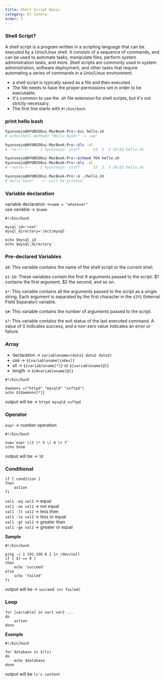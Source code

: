 ```yaml
---
title: Shell Script Basic
category: Et Cetera
order: 5
---
```


### Shell Script?

A shell script is a program written in a scripting language that can be executed by a Unix/Linux shell. It consists of a sequence of commands, and can be used to automate tasks, manipulate files, perform system administration tasks, and more. Shell scripts are commonly used in system administration, software deployment, and other tasks that require automating a series of commands in a Unix/Linux environment.

- a shell script is typically saved as a file and then executed.
- The file needs to have the proper permissions set in order to be executable.
- It's common to use the .sh file extension for shell scripts, but it's not strictly necessary.
- The first line starts with `#!/bin/bash`


### print hello bash

```bash
hyunsoojo@HYUNSOOui-MacBook-Pro:~$vi hello.sh
# echo(shell method) "Hello bash!" -> :wq! 

hyunsoojo@HYUNSOOui-MacBook-Pro:~$ls -al
# -rw-r--r--    1 hyunsoojo  staff      33  5  3 19:03 hello.sh

hyunsoojo@HYUNSOOui-MacBook-Pro:~$chmod 764 hello.sh
hyunsoojo@HYUNSOOui-MacBook-Pro:~$ls -al
# -rwxrw-r--    1 hyunsoojo  staff      33  5  3 19:03 hello.sh

hyunsoojo@HYUNSOOui-MacBook-Pro:~$ ./hello.sh
# Hello bash!    <- will be printed
```

### Variable declaration

variable declaration ->`name = "whatever"`<br>
use variable -> `$name`

```
#!/bin/bash

mysql_id='root'
mysql_directory='/ect/mysql'

echo $mysql_id      
echo $mysql_directory
```

### Pre-declared Variables

`$0`: This variable contains the name of the shell script or the current shell.

`$1-$9`: These variables contain the first 9 arguments passed to the script. $1 contains the first argument, $2 the second, and so on.

`$*`: This variable contains all the arguments passed to the script as a single string. Each argument is separated by the first character in the `$IFS` (Internal Field Separator) variable.

`$#`: This variable contains the number of arguments passed to the script.

`$?`: This variable contains the exit status of the last executed command. A value of 0 indicates success, and a non-zero value indicates an error or failure.


### Array

- declaration -> `variablename=(data1 data2 data3)`
- use ->  `${variablename[index]}`
- all ->  `${variablename[*]}` or `${variablename[@]}` 
- length -> `${#variablename[@]}`

```
#!/bin/bash

daemons =("httpd" "mysqld" "vsftpd")
acho ${daemons[*]}
```

output will be -> `httpd mysqld vsftpd`


### Operator

`expr` -> number operation

```
#!/bin/bash

num=`expr \(3 \* 5 \) 4 \+ 7`
scho $num
```
output will be -> `10`


### Conditional

```
if [ condition ]
then
    action
fi
```

`val1 -eq val2` -> equal <br>
`val1 -ne val2` -> not equal<br>
`val1 -lt val2` -> less then<br>
`val1 -le val2` -> less or equal<br>
`val1 -gt val2` -> greater than<br>
`val1 -ge val2` -> greater or equal

**Sample**
```
#!/bin/bash

ping -c 1 192.168.0.1 1> /dev/null
if [ $? == 0 ]
then
    echo 'succeed'
else 
    scho 'failed'
fi
```
output will be -> `succeed (or failed)`


### Loop

```
for [variable] in var1 var2 ...
do
    action
done
```

**Example**

```
#!/bin/bash

for database in $(ls)
do
    echo $database
done
```

output will be `ls's content`
